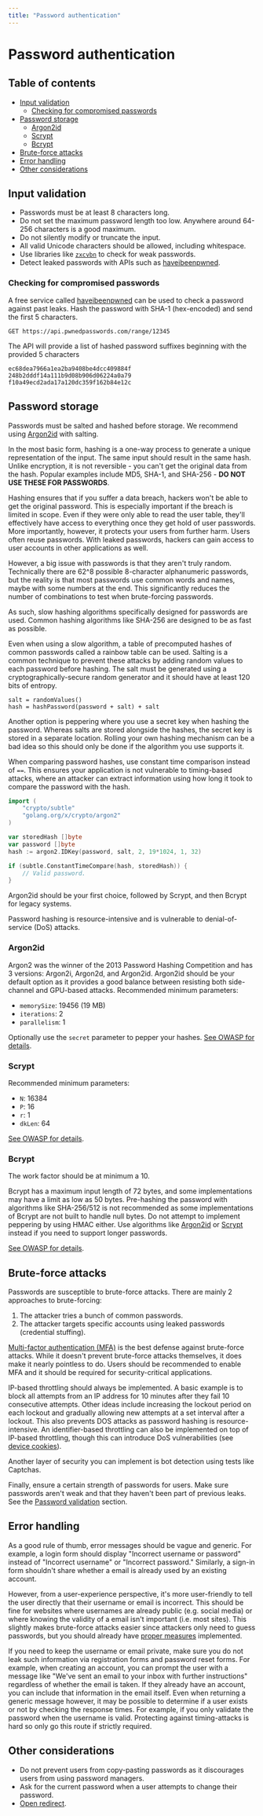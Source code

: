 ```yaml
---
title: "Password authentication"
---
```


# Password authentication

## Table of contents

- [Input validation](#input-validation)
	- [Checking for compromised passwords](#checking-for-compromised-passwords)
- [Password storage](#password-storage)
	- [Argon2id](#argon2id)
	- [Scrypt](#scrypt)
	- [Bcrypt](#bcrypt)
- [Brute-force attacks](#brute-force-attacks)
- [Error handling](#error-handling)
- [Other considerations](#other-considerations)

## Input validation

- Passwords must be at least 8 characters long.
- Do not set the maximum password length too low. Anywhere around 64-256 characters is a good maximum.
- Do not silently modify or truncate the input.
- All valid Unicode characters should be allowed, including whitespace.
- Use libraries like [`zxcvbn`](https://github.com/dropbox/zxcvbn) to check for weak passwords.
- Detect leaked passwords with APIs such as [haveibeenpwned](https://haveibeenpwned.com/API/v3).

### Checking for compromised passwords

A free service called [haveibeenpwned](https://haveibeenpwned.com/API/v3) can be used to check a password against past leaks. Hash the password with SHA-1 (hex-encoded) and send the first 5 characters.

```
GET https://api.pwnedpasswords.com/range/12345
```

The API will provide a list of hashed password suffixes beginning with the provided 5 characters

```
ec68dea7966a1ea2ba9408be4dcc409884f
248b2dddf14a111b9d08b906d06224a0a79
f10a49ecd2ada17a120dc359f162b84e12c
```

## Password storage

Passwords must be salted and hashed before storage. We recommend using [Argon2id](#argon2id) with salting.

In the most basic form, hashing is a one-way process to generate a unique representation of the input. The same input should result in the same hash. Unlike encryption, it is not reversible - you can't get the original data from the hash. Popular examples include MD5, SHA-1, and SHA-256 - **DO NOT USE THESE FOR PASSWORDS**.

Hashing ensures that if you suffer a data breach, hackers won't be able to get the original password. This is especially important if the breach is limited in scope. Even if they were only able to read the user table, they'll effectively have access to everything once they get hold of user passwords. More importantly, however, it protects your users from further harm. Users often reuse passwords. With leaked passwords, hackers can gain access to user accounts in other applications as well.

However, a big issue with passwords is that they aren't truly random. Technically there are 62^8 possible 8-character alphanumeric passwords, but the reality is that most passwords use common words and names, maybe with some numbers at the end. This significantly reduces the number of combinations to test when brute-forcing passwords.

As such, slow hashing algorithms specifically designed for passwords are used. Common hashing algorithms like SHA-256 are designed to be as fast as possible.

Even when using a slow algorithm, a table of precomputed hashes of common passwords called a rainbow table can be used. Salting is a common technique to prevent these attacks by adding random values to each password before hashing. The salt must be generated using a cryptographically-secure random generator and it should have at least 120 bits of entropy.

```
salt = randomValues()
hash = hashPassword(password + salt) + salt
```

Another option is peppering where you use a secret key when hashing the password. Whereas salts are stored alongside the hashes, the secret key is stored in a separate location. Rolling your own hashing mechanism can be a bad idea so this should only be done if the algorithm you use supports it.

When comparing password hashes, use constant time comparison instead of `==`. This ensures your application is not vulnerable to timing-based attacks, where an attacker can extract information using how long it took to compare the password with the hash.

```go
import (
	"crypto/subtle"
	"golang.org/x/crypto/argon2"
)

var storedHash []byte
var password []byte
hash := argon2.IDKey(password, salt, 2, 19*1024, 1, 32)

if (subtle.ConstantTimeCompare(hash, storedHash)) {
	// Valid password.
}
```

Argon2id should be your first choice, followed by Scrypt, and then Bcrypt for legacy systems.

Password hashing is resource-intensive and is vulnerable to denial-of-service (DoS) attacks.

### Argon2id

Argon2 was the winner of the 2013 Password Hashing Competition and has 3 versions: Argon2i, Argon2d, and Argon2id. Argon2id should be your default option as it provides a good balance between resisting both side-channel and GPU-based attacks. Recommended minimum parameters:

- `memorySize`: 19456 (19 MB)
- `iterations`: 2
- `parallelism`: 1

Optionally use the `secret` parameter to pepper your hashes. [See OWASP for details](https://cheatsheetseries.owasp.org/cheatsheets/Password_Storage_Cheat_Sheet.html#argon2id).

### Scrypt

Recommended minimum parameters:

- `N`: 16384
- `P`: 16
- `r`: 1
- `dkLen`: 64

[See OWASP for details](https://cheatsheetseries.owasp.org/cheatsheets/Password_Storage_Cheat_Sheet.html#scrypt).

### Bcrypt

The work factor should be at minimum a 10.

Bcrypt has a maximum input length of 72 bytes, and some implementations may have a limit as low as 50 bytes. Pre-hashing the password with algorithms like SHA-256/512 is not recommended as some implementations of Bcrypt are not built to handle null bytes. Do not attempt to implement peppering by using HMAC either. Use algorithms like [Argon2id](#argon2id) or [Scrypt](#scrypt) instead if you need to support longer passwords.

[See OWASP for details](https://cheatsheetseries.owasp.org/cheatsheets/Password_Storage_Cheat_Sheet.html#bcrypt).

## Brute-force attacks

Passwords are susceptible to brute-force attacks. There are mainly 2 approaches to brute-forcing:

1. The attacker tries a bunch of common passwords.
2. The attacker targets specific accounts using leaked passwords (credential stuffing).

[Multi-factor authentication (MFA)](/mfa) is the best defense against brute-force attacks. While it doesn't prevent brute-force attacks themselves, it does make it nearly pointless to do. Users should be recommended to enable MFA and it should be required for security-critical applications.

IP-based throttling should always be implemented. A basic example is to block all attempts from an IP address for 10 minutes after they fail 10 consecutive attempts. Other ideas include increasing the lockout period on each lockout and gradually allowing new attempts at a set interval after a lockout. This also prevents DOS attacks as password hashing is resource-intensive. An identifier-based throttling can also be implemented on top of IP-based throttling, though this can introduce DoS vulnerabilities (see [device cookies](https://owasp.org/www-community/Slow_Down_Online_Guessing_Attacks_with_Device_Cookies)).

Another layer of security you can implement is bot detection using tests like Captchas.

Finally, ensure a certain strength of passwords for users. Make sure passwords aren't weak and that they haven't been part of previous leaks. See the [Password validation](#password-validation) section.

## Error handling

As a good rule of thumb, error messages should be vague and generic. For example, a login form should display "Incorrect username or password" instead of "Incorrect username" or "Incorrect password." Similarly, a sign-in form shouldn't share whether a email is already used by an existing account.

However, from a user-experience perspective, it's more user-friendly to tell the user directly that their username or email is incorrect. This should be fine for websites where usernames are already public (e.g. social media) or where knowing the validity of a email isn't important (i.e. most sites). This slightly makes brute-force attacks easier since attackers only need to guess passwords, but you should already have [proper measures](#brute-force-attacks) implemented.

If you need to keep the username or email private, make sure you do not leak such information via registration forms and password reset forms. For example, when creating an account, you can prompt the user with a message like "We've sent an email to your inbox with further instructions" regardless of whether the email is taken. If they already have an account, you can include that information in the email itself. Even when returning a generic message however, it may be possible to determine if a user exists or not by checking the response times. For example, if you only validate the password when the username is valid. Protecting against timing-attacks is hard so only go this route if strictly required.

## Other considerations

- Do not prevent users from copy-pasting passwords as it discourages users from using password managers.
- Ask for the current password when a user attempts to change their password.
- [Open redirect](/open-redirect).
